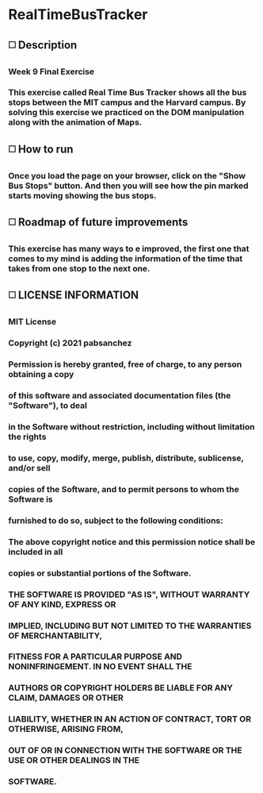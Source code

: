 # RealTimeBusTracker

## :white_medium_square: Description
### Week 9 Final Exercise
### This exercise called Real Time Bus Tracker shows all the bus stops between the MIT campus and the Harvard campus. By solving this exercise we practiced on the DOM manipulation along with the animation of Maps.

## :white_medium_square: How to run
### Once you load the page on your browser, click on the "Show Bus Stops" button. And then you will see how the pin marked starts moving showing the bus stops.


## :white_medium_square: Roadmap of future improvements
### This exercise has many ways to e improved, the first one that comes to my mind is adding the information of the time that takes from one stop to the next one.

## :white_medium_square: LICENSE INFORMATION

### MIT License

### Copyright (c) 2021 pabsanchez

### Permission is hereby granted, free of charge, to any person obtaining a copy
### of this software and associated documentation files (the "Software"), to deal
### in the Software without restriction, including without limitation the rights
### to use, copy, modify, merge, publish, distribute, sublicense, and/or sell
### copies of the Software, and to permit persons to whom the Software is
### furnished to do so, subject to the following conditions:

### The above copyright notice and this permission notice shall be included in all
### copies or substantial portions of the Software.

### THE SOFTWARE IS PROVIDED "AS IS", WITHOUT WARRANTY OF ANY KIND, EXPRESS OR
### IMPLIED, INCLUDING BUT NOT LIMITED TO THE WARRANTIES OF MERCHANTABILITY,
### FITNESS FOR A PARTICULAR PURPOSE AND NONINFRINGEMENT. IN NO EVENT SHALL THE
### AUTHORS OR COPYRIGHT HOLDERS BE LIABLE FOR ANY CLAIM, DAMAGES OR OTHER
### LIABILITY, WHETHER IN AN ACTION OF CONTRACT, TORT OR OTHERWISE, ARISING FROM,
### OUT OF OR IN CONNECTION WITH THE SOFTWARE OR THE USE OR OTHER DEALINGS IN THE
### SOFTWARE.
